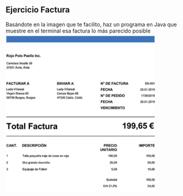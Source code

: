 ## Ejercicio Factura 
Basándote en la imagen que te facilito, haz un programa en Java que muestre en el terminal esa factura lo más parecido posible
![Imagen](imagen/FActura.png)
